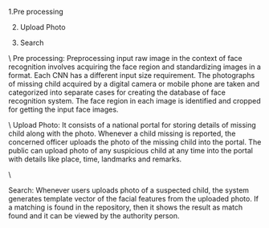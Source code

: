 1.Pre processing

2. Upload Photo

3. Search

\\
Pre processing:
 Preprocessing input raw image in the context of face recognition involves acquiring the face region and standardizing images in a format. Each CNN has a different input size requirement.
 The photographs of missing child acquired by a digital camera or mobile phone are taken and categorized into separate cases for creating the database of face recognition system. The face region in each image is identified and cropped for getting the input face images. 

\\
Upload Photo:
 It consists of a national portal for storing details of missing child along
with the photo.
 Whenever a child missing is reported, the concerned officer uploads
the photo of the missing child into the portal.
 The public can upload photo of any suspicious child at any time into
the portal with details like place, time, landmarks and remarks. 

\\

Search:
 Whenever users uploads photo of a suspected child, the system
generates template vector of the facial features from the uploaded
photo.
 If a matching is found in the repository, then it shows the result as
match found and it can be viewed by the authority person.
